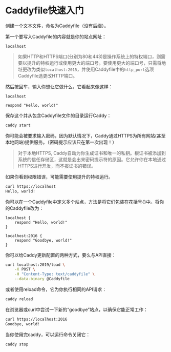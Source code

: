 # Caddyfile快速入门

创建一个文本文件，命名为Caddyfile（没有后缀）。

第一个要写入Caddyfile的内容就是你的站点网址：

```caddy
localhost
```

> 如果HTTP和HTTPS端口(分别为80和443)是操作系统上的特权端口，则需要以提升的特权运行或使用更大的端口号。要使用更大的端口号，只需将地址更改为类似`localhost:2015`，并使用Caddyfile中的`http_port`选项 Caddyfile选更改HTTP端口。

然后按回车，输入你想让它做什么，它看起来像这样：

```caddy
localhost

respond "Hello, world!"
```

保存这个并从包含Caddyfile文件的目录运行Caddy：

```bash
caddy start
```

你可能会被要求输入密码，因为默认情况下，Caddy通过HTTPS为所有网站(甚至本地网站)提供服务。（密码提示应该只在第一次出现！）

> 对于本地HTTPS, Caddy自动为你生成证书和唯一的私钥。根证书被添加到系统的信任存储区，这就是会出来密码提示符的原因。它允许你在本地通过HTTPS进行开发，而不报证书的错误。

如果你看到权限错误，可能需要使用提升的特权运行。

```bash
curl https://localhost
Hello, world!
```

你可以在一个Caddyfile中定义多个站点，方法是将它们包装在花括号{}中。将你的Caddyfile改为：

```caddy
localhost {
	respond "Hello, world!"
}

localhost:2016 {
	respond "Goodbye, world!"
}
```

你可以给Caddy更新配置的两种方式，要么与API直接：

```bash
curl localhost:2019/load \
	-X POST \
	-H "Content-Type: text/caddyfile" \
	--data-binary @Caddyfile
```

或者使用reload命令，它为你执行相同的API请求：

```bash
caddy reload
```

在浏览器或curl中尝试一下新的“goodbye”站点，以确保它能正常工作：

```bash
curl https://localhost:2016
Goodbye, world!
```

当你使用完caddy，可以运行命令关闭它：

```bash
caddy stop
```